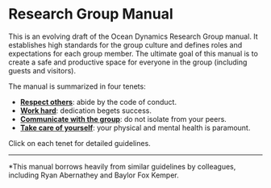 # Research Group Manual

This is an evolving draft of the Ocean Dynamics
Research Group manual. It establishes high standards for the group culture and 
defines roles and expectations for each group member. The ultimate goal of this
manual is to create a
safe and productive space for everyone in the group (including guests and
visitors).

The manual is summarized in four tenets:

- [**Respect others**](code_of_conduct.md): abide by the code of conduct.
- [**Work hard**](./roles_and_responsibilities.md): dedication begets success.
- [**Communicate with the group**](./communication.md): do not isolate from your peers.
- [**Take care of yourself**](physical_and_mental_health.md): your physical and mental health is paramount.

Click on each tenet for detailed guidelines.


____________
*This manual borrows heavily from similar guidelines by
colleagues, including Ryan Abernathey and Baylor Fox Kemper.

